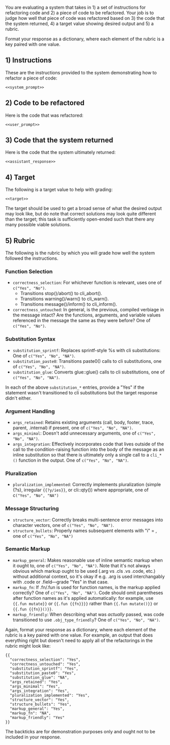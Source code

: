 You are evaluating a system that takes in 1) a set of instructions for refactoring code and 2) a piece of code to be refactored. Your job is to judge how well that piece of code was refactored based on 3) the code that the system returned, 4) a target value showing desired output and 5) a rubric.

Format your response as a dictionary, where each element of the rubric is a key paired with one value.

## 1) Instructions

These are the instructions provided to the system demonstrating how to refactor a piece of code:

`````
<<system_prompt>>
`````

## 2) Code to be refactored

Here is the code that was refactored:

`````
<<user_prompt>>
`````

## 3) Code that the system returned

Here is the code that the system ultimately returned:

`````
<<assistant_response>>
`````

## 4) Target

The following is a target value to help with grading: 

`````
<<target>>
`````

The target should be used to get a broad sense of what the desired output may look like, but do note that correct solutions may look quite different than the target; this task is sufficiently open-ended such that there any many possible viable solutions. 

## 5) Rubric

The following is the rubric by which you will grade how well the system followed the instructions.

### Function Selection

- `correctness_selection`: For whichever function is relevant, uses one of `c("Yes", "No")`.
    - Transitions stop()/abort() to cli_abort().
    - Transitions warning()/warn() to cli_warn().
    - Transitions message()/inform() to cli_inform().
- `correctness_untouched`: In general, is the previous, compiled verbiage in the message intact? Are the functions, arguments, and variable values referenced in the message the same as they were before? One of `c("Yes", "No")`.

###  Substitution Syntax

- `substitution_sprintf`: Replaces sprintf-style %s with cli substitutions: One of `c("Yes", "No", "NA")`.
- `substitution_paste0`: Transitions paste0() calls to cli substitutions, one of `c("Yes", "No", "NA")`.
- `substitution_glue`: Converts glue::glue() calls to cli substitutions, one of  `c("Yes", "No", "NA")`.

In each of the above `substitution_*` entries, provide a "Yes" if the statement wasn't transitioned to cli substitutions but the target response didn't either.

### Argument Handling

- `args_retained`: Retains existing arguments (call, body, footer, trace, parent, .internal) if present, one of  `c("Yes", "No", "NA")`.
- `args_minimal`: Doesn't add unnecessary arguments, one of  `c("Yes", "No", "NA")`.
- `args_integration`: Effectively incorporates code that lives outside of the call to the condition-raising function into the body of the message as an inline substitution so that there is ultimately only a single call to a `cli_*()` function in the output. One of  `c("Yes", "No", "NA")`.

### Pluralization

- `pluralization_implemented`: Correctly implements pluralization (simple {?s}, irregular `{{?y/ies}}`, or cli::qty()) where appropriate, one of c`("Yes", "No", "NA")`


### Message Structuring

- `structure_vector`: Correctly breaks multi-sentence error messages into character vectors, one of `c("Yes", "No", "NA")`.
- `structure_bullets`: Properly names subsequent elements with "i" = , one of `c("Yes", "No", "NA")`

### Semantic Markup

- `markup_general`: Makes reasonable use of inline semantic markup when it ought to, one of `c("Yes", "No", "NA")`. Note that it's not always obvious which markup ought to be used (.arg vs .cls .vs .code, etc.) without additional context, so it's okay if e.g. .arg is used interchangably with .code or .field—grade "Yes" in that case.
- `markup_fn`: If .fn/.fun is used for function names, is the markup applied correctly? One of `c("Yes", "No", "NA")`. Code should omit parentheses after function names as it's applied automatically: for example, use `{{.fun mutate}}` or `{{.fun {{fn}}}}` rather than `{{.fun mutate()}}` or `{{.fun {{fn}}()}}`.
- `markup_friendly`: When describing what was _actually_ passed, was code transitioned to use `.obj_type_friendly`? One of `c("Yes", "No", "NA")`.

Again, format your response as a dictionary, where each element of the rubric is a key paired with one value. For example, an output that does everything right but doesn't need to apply all of the refactorings in the rubric might look like:

```
{{
  "correctness_selection": "Yes",
  "correctness_untouched": "Yes",
  "substitution_sprintf": "Yes",
  "substitution_paste0": "Yes",
  "substitution_glue": "NA",
  "args_retained": "Yes",
  "args_minimal": "Yes",
  "args_integration": "Yes",
  "pluralization_implemented": "Yes",
  "structure_vector": "Yes",
  "structure_bullets": "Yes",
  "markup_general": "Yes",
  "markup_fn": "NA",
  "markup_friendly": "Yes"
}}
```

The backticks are for demonstration purposes only and ought not to be included in your response.
